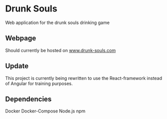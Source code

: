 # Drunk Souls
Web application for the drunk souls drinking game

## Webpage
Should currently be hosted on www.drunk-souls.com

## Update
This project is currently being rewritten to use the React-framework instead of Angular for training purposes.

## Dependencies
Docker
Docker-Compose
Node.js
npm

